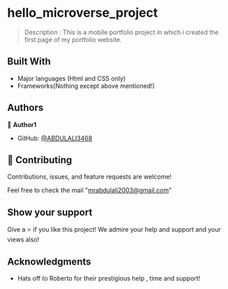 # hello_microverse_project

> Description : 
                This is a mobile portfolio project in which i created the first page of my portfolio website.


## Built With

- Major languages (Html and CSS only)
- Frameworks(Nothing except above mentioned!)


## Authors

👤 **Author1**

- GitHub: [@ABDULALI3468](https://github.com/ABDULALI3468)


## 🤝 Contributing

Contributions, issues, and feature requests are welcome!

Feel free to check the mail "mrabdulali2003@gmail.com"

## Show your support

Give a ⭐️ if you like this project!
We admire your help and support and your views also!

## Acknowledgments

- Hats off to Roberto for their prestigious help , time and support!

